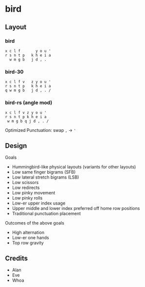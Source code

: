 # bird

## Layout

### bird
```
x c l f       y o u '
r s n t p   k h e i a
  w m g b   j d , .  
```

### bird-30
```
x c l f v   z y o u '
r s n t p   k h e i a
q w m g b   j d , . /
```

### bird-rs (angle mod)
```
x c l f v z y o u '
r s n t p k h e i a
 w m g b q j d , . /
```

Optimized Punctuation: swap `,` -> `'`

## Design
Goals
- Hummingbird-like physical layouts (variants for other layouts)
- Low same finger bigrams (SFB)
- Low lateral stretch bigrams (LSB)
- Low scissors
- Low redirects
- Low pinky movement
- Low pinky rolls
- Low-er upper index usage
- Upper middle and lower index preferred off home row positions
- Traditional punctuation placement

Outcomes of the above goals
- High alternation
- Low-er one hands
- Top row gravity

## Credits
- Alan
- Eve
- Whoa
